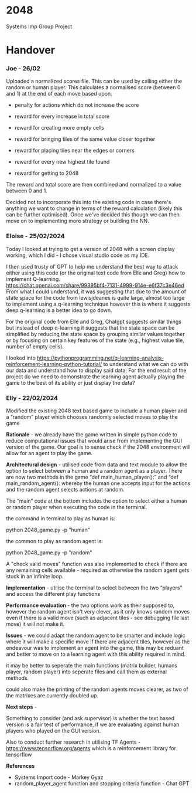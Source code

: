 # 2048
Systems Imp Group Project

# Handover

### Joe - 26/02

Uploaded a normalized scores file. This can be used by calling either the random or human player. This calculates a normalised score (between 0 and 1) at the end of each move based upon.

- penalty for actions which do not increase the score

- reward for every increase in total score

- reward for creating more empty cells

- reward for bringing tiles of the same value closer together

- reward for placing tiles near the edges or corners 

- reward for every new highest tile found

- reward for getting to 2048

The reward and total score are then combined and normalized to a value between 0 and 1.   

Decided not to incorporate this into the existing code in case there's anything we want to change in terms of the reward calculation (likely this can be further optimised). Once we've decided this though we can then move on to implementing more strategy or building the NN.

### Eloise - 25/02/2024
Today I looked at trying to get a version of 2048 with a screen display working, which I did - I chose visual studio code as my IDE.

I then used trusty ol’ GPT to help me understand the best way to attack either using this code (or the original text code from Elle and Greg) how to implement Q-learning.  
https://chat.openai.com/share/99395bf4-7131-4999-914e-e6f37c3e46ed 
From what I could understand, it was suggesting that due to the amount of state space for the code from lewisjdeanes is quite large, almost too large to implement using a q-learning technique however this is where it suggests deep q-learning is a better idea to go down.

For the original code from Elle and Greg, Chatgpt suggests similar things but instead of deep q-learning it suggests that the state space can be simplified by reducing the state space by grouping similar values together or by focusing on certain key features of the state (e.g., highest value tile, number of empty cells).

I looked into https://pythonprogramming.net/q-learning-analysis-reinforcement-learning-python-tutorial/ to understand what we can do with our data and understand how to display said data; For the end result of the project do we need to demonstrate the learning agent actually playing the game to the best of its ability or just display the data?
### Elly - 22/02/2024

Modified the existing 2048 text based game to include a human player and a “random” player which chooses randomly selected moves to play the game 

**Rationale** - we already have the game written in simple python code to reduce computational issues that would arise from implementing the GUI version of the game. Our goal is to sense check if the 2048 environment will allow for an agent to play the game. 

**Architectural design** - utilised code from data and text module to allow the option to select between a human and a random agent as a player. There are now two methods in the game “def main_human_player():” and “def main_random_agent(): whereby the human one accepts input for the actions and the random agent selects actions at random. 

The “main” code at the bottom includes the option to select either a human or random player when executing the code in the terminal.

the command in terminal to play as human is:

python 2048_game.py -p "human" 

the common to play as random agent is:

python 2048_game.py -p "random"

A "check valid moves" function was also implemented to check if there are any remaining cells available - required as otherwise the random agent gets stuck in an infinite loop. 

**Implementation** - utilise the terminal to select between the two “players” and access the different play functions 

**Performance evaluation** - the two options work as their supposed to, however the random agent isn't very clever, as it only knows random moves even if there is a valid move (such as adjacent tiles - see debugging file last move) it will not make it. 

**Issues** - we could adapt the random agent to be smarter and include logic where it will make a specific move if there are adjacent tiles, however as the endeavour was to implement an agent into the game, this may be reduant and better to move on to a learning agent with this ability required in mind.

it may be better to seperate the main functions (matrix builder, humans player, random player) into seperate files and call them as external methods. 

could also make the printing of the random agents moves clearer, as two of the matrixes are currently doubled up. 

**Next steps** - 

Something to consider (and ask supervisor) is whether the text based version is a fair test of performance, if we are evaluating against human players who played on the GUI version. 

Also to conduct further research in utilising TF Agents - https://www.tensorflow.org/agents which is a reinforcement library for tensorflow

**References**

- Systems Import code - Markey Gyaz
- random_player_agent function and stopping criteria function - Chat GPT




